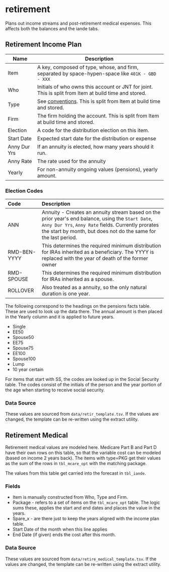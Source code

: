 # retirement

Plans out income streams and post-retirement medical expenses.  This affects both the balances and the iande tabs.

## Retirement Income Plan

| Name            | Description                                                  |
| --------------- | ------------------------------------------------------------ |
|Item|A key, composed of type, whose, and firm, separated by space-hypen-space like `401K - GBD - XXX`|
|Who|Initials of who owns this account or JNT for joint. This is split from Item at build time and stored.|
|Type|See [conventions](../workbook.md#conventions). This is split from Item at build time and stored.|
|Firm|The firm holding the account. This is split from Item at build time and stored.|
|Election|A code for the distribution election on this item.|
|Start Date|Expected start date for the distribution or expense|
|Anny Dur Yrs|If an annuity is elected, how many years should it run.|
|Anny Rate|The rate used for the annuity|
|Yearly|For non-annuity ongoing values (pensions), yearly amount.|

### Election Codes

|Code|Description|
|:--|:--|
|ANN|Annuity - Creates an annuity stream based on the prior year's end balance, using the `Start Date`, `Anny Dur Yrs`,	`Anny Rate` fields. Currently prorates the start by month, but does not do the same for the last period. 
|RMD-BEN-YYYY|This determines the required minimum distribution for IRAs inherited as a beneficiary. The YYYY is replaced with the year of death of the former owner|
|RMD-SPOUSE|This determines the required minimum distribution for IRAs inherited as a spouse.|
|ROLLOVER|Also treated as a annuity, so the only natural duration is one year. |

The following correspond to the headings on the pensions facts table. These are used to look up the data there.  The annual amount is then placed in the Yearly column and it is applied to future years.

- Single
- EE50
- Spouse50
- EE75
- Spouse75
- EE100
- Spouse100
- Lump
- 10 year certain

For items that start with SS, the codes are looked up in the Social Security table. The codes consist of the initials of the person and the year portion of the age when starting to receive social security.

### Data Source

These values are sourced from `data/retir_template.tsv`.  If the values are changed, the template can be re-written using the extract utility.

## Retirement Medical

Retirement medical values are modeled here. Medicare Part B and Part D have their own rows on this table, so that the variable cost can be modeled (based on income 2 years back). The items with type=PKG get their values as the sum of the rows in `tbl_mcare_opt` with the matching package.

The values from this table get carried into the forecast in `tbl_iande`.

### Fields

- Item is manually constructed from Who, Type and Firm.  
- Package - refers to a set of items on the `tbl_mcare_opt` table. The logic sums these, applies the start and end dates and places the value in the years.
- Spare_x - are there just to keep the years aligned with the income plan table.
- Start Date of the month when this line applies
- End Date (if given) ends the cost after this month.

### Data Source

These values are sourced from `data/retire_medical_template.tsv`.  If the values are changed, the template can be re-written using the extract utility.
